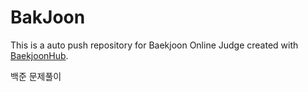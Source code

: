 # BakJoon
This is a auto push repository for Baekjoon Online Judge created with [BaekjoonHub](https://github.com/BaekjoonHub/BaekjoonHub).

백준 문제풀이
